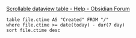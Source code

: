 [Scrollable dataview table - Help - Obsidian Forum](https://forum.obsidian.md/t/scrollable-dataview-table/29009/10)


```dataview
table file.ctime AS "Created" FROM "/" 
where file.ctime >= date(today) - dur(7 day) 
sort file.ctime desc
```
